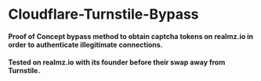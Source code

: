 # Cloudflare-Turnstile-Bypass

#### Proof of Concept bypass method to obtain captcha tokens on realmz.io in order to authenticate illegitimate connections.
#### Tested on realmz.io with its founder before their swap away from Turnstile.
